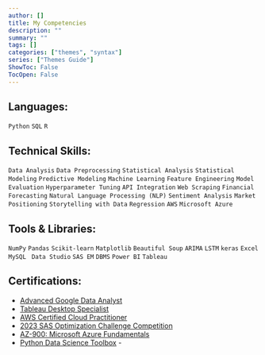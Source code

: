 ```yaml
---
author: []
title: My Competencies
description: ""
summary: ""
tags: []
categories: ["themes", "syntax"]
series: ["Themes Guide"]
ShowToc: False
TocOpen: False
---
```


## Languages:
`Python` `SQL` `R`

## Technical Skills:
`Data Analysis` `Data Preprocessing` `Statistical Analysis` `Statistical Modeling` `Predictive Modeling` `Machine Learning` `Feature Engineering` `Model Evaluation` `Hyperparameter Tuning` `API Integration` `Web Scraping` `Financial Forecasting` `Natural Language Processing (NLP)` `Sentiment Analysis` `Market Positioning` `Storytelling with Data` `Regression` `AWS` `Microsoft Azure`

## Tools & Libraries:
`NumPy` `Pandas` `Scikit-learn` `Matplotlib` `Beautiful Soup` `ARIMA`  `LSTM` `keras` `Excel` `MySQL ` `Data Studio` `SAS EM` `DBMS` `Power BI` `Tableau` 

## Certifications:
- [Advanced Google Data Analyst](https://www.coursera.org/account/accomplishments/professional-cert/P5CZY77GGLQ4?utm_source=link&utm_medium=certificate&utm_content=cert_image&utm_campaign=pdf_header_button&utm_product=prof)
- [Tableau Desktop Specialist](https://www.credly.com/badges/cd778783-2f97-4d3d-9e8e-63b3d5c2fd49/linked_in_profile)
- [AWS Certified Cloud Practitioner](https://www.credly.com/badges/98f051c0-e3d7-4659-8900-6e5789e436f2/linked_in_profile)
- [2023 SAS Optimization Challenge Competition](https://www.credly.com/badges/fda3b117-1770-48d1-9337-416092931017/linked_in_profile)
- [AZ-900: Microsoft Azure Fundamentals](https://www.linkedin.com/in/archita-ray-06dec97/details/certifications/)
- [Python Data Science Toolbox](https://www.datacamp.com/completed/statement-of-accomplishment/track/e2f7f46e97cb49289361e81850363143ee93625d)
-[]()
